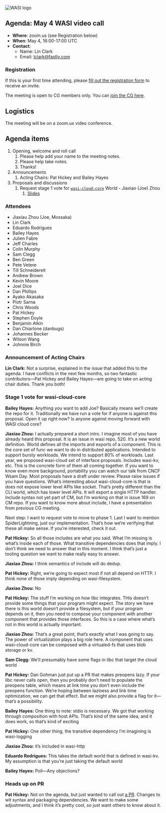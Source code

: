 ![WASI logo](https://raw.githubusercontent.com/WebAssembly/WASI/main/WASI.png)

## Agenda: May 4 WASI video call

- **Where**: zoom.us (see Registration below)
- **When**: May 4, 16:00-17:00 UTC
- **Contact**:
  - Name: Lin Clark
  - Email: lclark@fastly.com

### Registration

If this is your first time attending, please [fill out the registration form](https://docs.google.com/forms/d/e/1FAIpQLSdpO6Lp2L_dZ2_oiDgzjKx7pb7s2YYHjeSIyfHWZZGSKoZKWQ/viewform?usp=sf_link) to receive an invite.

The meeting is open to CG members only. You can [join the CG here](https://www.w3.org/community/webassembly/).

## Logistics

The meeting will be on a zoom.us video conference.

## Agenda items

1. Opening, welcome and roll call
    1. Please help add your name to the meeting notes.
    1. Please help take notes.
    1. Thanks!
1. Announcements
    1. Acting Chairs: Pat Hickey and Bailey Hayes
1. Proposals and discussions
    1. Request stage 1 vote for [`wasi-cloud-core`](https://github.com/WebAssembly/WASI/issues/520) World - Jiaxiao (Joe) Zhou
       1. [Slides](https://docs.google.com/presentation/d/e/2PACX-1vRn6D7ODoRO79C_dWh3mdfNydurOkZRmIWfoJ2hw3Lerd3Llqh4QEfXDjlLyptjXT7jmuyiviTAtUTk/pub?start=false&loop=false&delayms=3000)

### Attendees
- Jiaxiau Zhou (Joe, Mossaka)
- Lin Clark
- Eduardo Rodrigues
- Bailey Hayes
- Julien Fabre
- Jeff Charles
- Colin Murphy
- Sam Clegg
- Ben Green
- Pete Vetere
- Till Schneidereit
- Andrew Brown
- Kevin Moore
- Joel Dice 
- Dan Phillips
- Ayako Akasaka
- Piotr Sarna
- Chris Woods
- Pat Hickey
- Stephen Doyle
- Benjamin Atkin
- Dan Chiarlone (danbugs)
- Johannes Becker
- Wilson Wang
- Johnnie Birch

### Announcement of Acting Chairs

**Lin Clark:** Not a surprise, explained in the issue that added this to the agenda. I have conflicts in the next few months, so two fantastic contributors—Pat Hickey and Bailey Hayes—are going to take on acting chair duties. Thank you both!

### Stage 1 vote for wasi-cloud-core

**Bailey Hayes:** Anything you want to add Joe? Basically means we’ll create the repo for it. Traditionally we have run a vote for if anyone is against this proposal. Open it up right now? Is anyone against moving forward with WASI cloud core?

**Jiaxiao Zhou:**  I actually prepared a short intro. I imagine most of you have already heard this proposal. It is an issue in wasi repo, 520. It’s a new world definition. World defines all the imports and exports of a component. This is the core set of func we want to do in distributed applications. Intended to support bursty workloads. We intend to support 80% of workloads. Last year, we proposed wasi-cloud set of interface proposals. Includes wasi-kv, etc. This is the concrete form of them all coming together. If you want to know even more background, portability you can watch our talk from CNCF Wsam Day. Most proposals have a draft under review. Please raise issues if you have questions. What’s interesting about wasi-cloud-core is that is does not expose lower level APIs like socket. That’s pretty different than the CLI world, which has lower level APIs. It will export a single HTTP handler. Include syntax not yet part of CM, but I’m working on that in issue 169 on CM repo. If you want to know more about include, I have a presentation from previous CG meeting.

Next step: I want to request vote to move to phase 1. Last I want to mention SpiderLightning, just our implementation. That’s how we’re verifying that these all make sense. If you’re interested, check it out.

**Pat Hickey:** So all those includes are what you said. What I’m missing is what’s inside each of those. What transitive dependencies does that imply. I don’t think we need to answer that in this moment. I think that’s just a tooling question we want to make really easy to answer. 

**Jiaxiao Zhou:**  I think semantics of include will do dedup. 

**Pat Hickey:** Right, we’re going to expect most if not all depend on HTTP. I think none of those imply depending on wasi-filesystem.

**Jiaxiao Zhou:**  No

**Pat Hickey:** The stuff I’m working on how libc integrates. THis doesn’t provide some things that your program might expect. The story we have there is this world doesn’t provide a filesystem, but if your program depends on it, then you need to compose your component with another component that provides those interfaces. So this is a case where what’s not in this world is actually important. 

**Jiaxiao Zhou:**  That’s a great point, that’s exactly what I was going to say. The power of virtualization plays a big role here. A component that uses wasi-cloud-core can be composed with a virtualed-fs that uses blob storage or kv. 

**Sam Clegg:** We’ll presumably have some flags in libc that target the cloud world

**Pat Hickey:** Dan Gohman just put up a PR that makes preopens lazy. If your libc never calls open, then you probably don’t need to populate the preopens table, which means at link time you don’t even include the preopens function. We’re hoping between laziness and link time optimization, we can get that effect. But we might also provide a flag for it—that’s a possibility.

**Bailey Hayes:** One thing to note: stdio is necessary. We got that working through composition with host APIs. That’s kind of the same idea, and it does work, so that’s kind of exciting

**Pat Hickey:** One other thing, the transitive dependency I’m imagining is wasi-logging

**Jiaxiao Zhou:**  it’s included in wasi-http

**Eduardo Rodrigues:** This takes the default world that is defined in wasi-kv. My assumption is that you’re just taking the default world

**Bailey Hayes:** Poll—Any objections?

### Heads up on PR

**Pat Hickey:** Not on the agenda, but just wanted to call out [a PR](https://github.com/WebAssembly/component-model/issues/193). Changes to wit syntax and packaging dependencies. We want to make some adjustments, and I think it’s pretty cool, so just want others to know about it.
